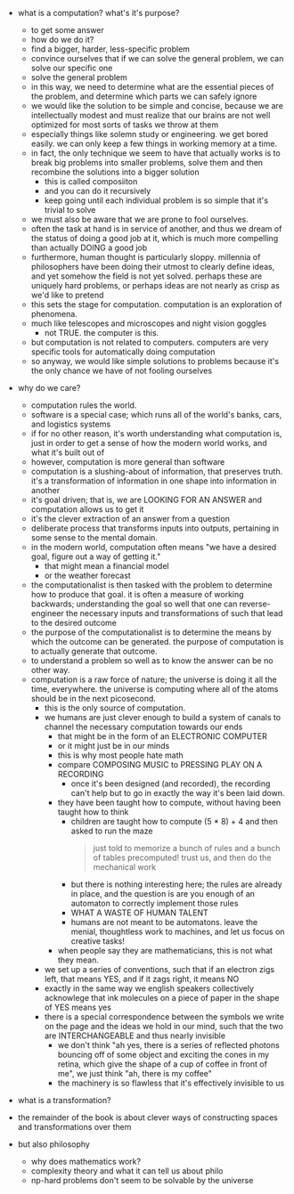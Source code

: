 - what is a computation? what's it's purpose?
  - to get some answer
  - how do we do it?
  - find a bigger, harder, less-specific problem
  - convince ourselves that if we can solve the general problem, we can solve
    our specific one
  - solve the general problem
  - in this way, we need to determine what are the essential pieces of the
    problem, and determine which parts we can safely ignore
  - we would like the solution to be simple and concise, because we are
    intellectually modest and must realize that our brains are not well
    optimized for most sorts of tasks we throw at them
  - especially things like solemn study or engineering. we get bored easily. we
    can only keep a few things in working memory at a time.
  - in fact, the only technique we seem to have that actually works is to break
    big problems into smaller problems, solve them and then recombine the
    solutions into a bigger solution
      - this is called composiiton
      - and you can do it recursively
      - keep going until each individual problem is so simple that it's trivial
        to solve
  - we must also be aware that we are prone to fool ourselves.
  - often the task at hand is in service of another, and thus we dream of the
    status of doing a good job at it, which is much more compelling than
    actually DOING a good job
  - furthermore, human thought is particularly sloppy. millennia of philosophers
    have been doing their utmost to clearly define ideas, and yet somehow the
    field is not yet solved. perhaps these are uniquely hard problems, or
    perhaps ideas are not nearly as crisp as we'd like to pretend
  - this sets the stage for computation. computation is an exploration of
    phenomena.
  - much like telescopes and microscopes and night vision goggles
    - not TRUE. the computer is this.
  - but computation is not related to computers. computers are very specific
    tools for automatically doing computation
  - so anyway, we would like simple solutions to problems because it's the only
    chance we have of not fooling ourselves
- why do we care?
  - computation rules the world.
  - software is a special case; which runs all of the world's banks, cars, and
    logistics systems
  - if for no other reason, it's worth understanding what computation is, just
    in order to get a sense of how the modern world works, and what it's built
    out of
  - however, computation is more general than software
  - computation is a slushing-about of information, that preserves truth. it's
    a transformation of information in one shape into information in another
  - it's goal driven; that is, we are LOOKING FOR AN ANSWER and computation
    allows us to get it
  - it's the clever extraction of an answer from a question
  - deliberate process that transforms inputs into outputs, pertaining in some
    sense to the mental domain.
  - in the modern world, computation often means "we have a desired goal, figure
    out a way of getting it."
      - that might mean a financial model
      - or the weather forecast
  - the computationalist is then tasked with the problem to determine how to
    produce that goal. it is often a measure of working backwards; understanding
    the goal so well that one can reverse-engineer the necessary inputs and
    transformations of such that lead to the desired outcome
  - the purpose of the computationalist is to determine the means by which the
    outcome can be generated. the purpose of computation is to actually generate
    that outcome.
  - to understand a problem so well as to know the answer can be no other way.
  - computation is a raw force of nature; the universe is doing it all the time,
    everywhere. the universe is computing where all of the atoms should be in
    the next picosecond.
      - this is the only source of computation.
      - we humans are just clever enough to build a system of canals to channel
        the necessary computation towards our ends
          - that might be in the form of an ELECTRONIC COMPUTER
          - or it might just be in our minds
          - this is why most people hate math
          - compare COMPOSING MUSIC to PRESSING PLAY ON A RECORDING
            - once it's been designed (and recorded), the recording can't help
              but to go in exactly the way it's been laid down.
          - they have been taught how to compute, without having been taught how
            to think
              - children are taught how to compute (5 * 8) + 4 and then asked to
                run the maze
                  > just told to memorize a bunch of rules and a bunch of tables
                  > precomputed! trust us, and then do the mechanical work
              - but there is nothing interesting here; the rules are already in
                place, and the question is are you enough of an automaton to
                correctly implement those rules
              - WHAT A WASTE OF HUMAN TALENT
              - humans are not meant to be automatons. leave the menial,
                thoughtless work to machines, and let us focus on creative
                tasks!
          - when people say they are mathematicians, this is not what they mean.
      - we set up a series of conventions, such that if an electron zigs left,
        that means YES, and if it zags right, it means NO
      - exactly in the same way we english speakers collectively acknowlege that
        ink molecules on a piece of paper in the shape of YES means yes
      - there is a special correspondence between the symbols we write on the
        page and the ideas we hold in our mind, such that the two are
        INTERCHANGEABLE and thus nearly invisible
          - we don't think "ah yes, there is a series of reflected photons
            bouncing off of some object and exciting the cones in my retina,
            which give the shape of a cup of coffee in front of me", we just
            think "ah, there is my coffee"
          - the machinery is so flawless that it's effectively invisible to us


- what is a transformation?
- the remainder of the book is about clever ways of constructing spaces and
  transformations over them
- but also philosophy
  - why does mathematics work?
  - complexity theory and what it can tell us about philo
  - np-hard problems don't seem to be solvable by the universe

